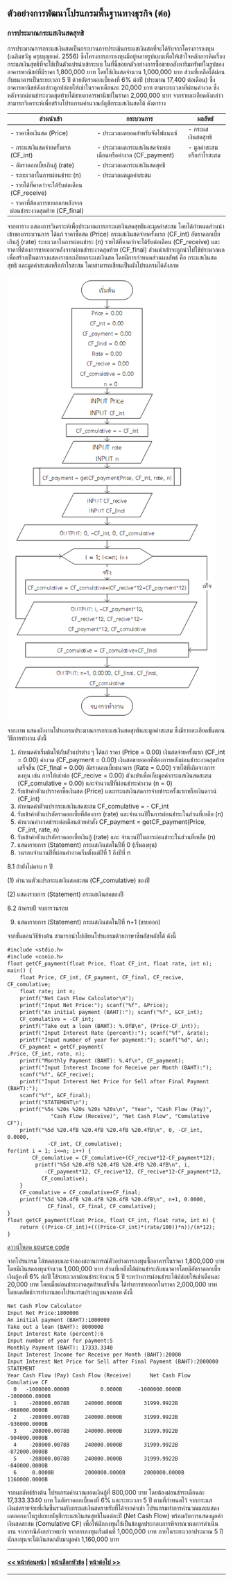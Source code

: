 ## ตัวอย่างการพัฒนาโปรแกรมพื้นฐานทางธุรกิจ (ต่อ)
### การประมาณกระแสเงินสดสุทธิ
การประมาณการกระแสเงินสดเป็นกระบวนการประเมินกระแสเงินสดที่จะได้รับจากโครงการลงทุน (เฉลิมขวัญ ครุธบุญยงค์. 2556) ซึ่งโครงการการลงทุนมีอยู่หลายรูปแบบเพื่อให้เข้าใจหลักการคิดเรื่องกระแสเงินสุทธิที่จะใช้เป็นตัวแปรนำเข้าระบบ ในที่นี้ขอยกตัวอย่างการซื้อขายอสังหาริมทรัพย์ในรูปของอาคารพาณิชย์ที่มีราคา 1,800,000 บาท โดยใช้เงินสดจำนวน 1,000,000 บาท ส่วนที่เหลือได้ผ่อนกับธนาคารเป็นระยะเวลา 5 ปี ด้วยอัตราดอกเบี้ยคงที่ 6% ต่อปี (ประมาณ 17,400 ต่อเดือน) ซึ่งอาคารพานิชย์ดังกล่าวถูกปล่อยให้เช่าในราคาเดือนละ 20,000 บาท ตามระยะเวลาที่ผ่อนค่างวด ซึ่งหลังจากผ่อนชำระงวดสุดท้ายได้ขายอาคารพานิชย์ในราคา 2,000,000 บาท จากรายละเอียดดังกล่าว สามารถวิเคราะห์เพื่อสร้างโปรแกรมคำนวณบัญชีกระแสเงินสดได้ ดังตาราง

| ส่วนนำเข้า | กระบวนการ | ผลลัพธ์ |
| --- | --- | --- |
| - ราคาซื้อเงินสด (Price) | - ประมวลผลยอดสำหรับจัดไฟแนนซ์ | - กระแสเงินสดสุทธิ |
| - กระแสเงินสดจ่ายครั้งแรก (CF_int) | - ประมวลผลกระแสเงินสดจ่ายต่อเดือนหรือค่างวด (CF_payment) | - มูลค่าสะสมหรือกำไรสะสม |
| - อัตราดอกเบี้ยเกินกู้ (rate) | - ประมวลผลกระแสเงินสดสุทธิ |  |
| - ระยะเวลาในการผ่อนชำระ (n) | - ประมวลผลมูลค่าสะสม |  |
| - รายได้ที่คาดว่าจะได้รับต่อเดือน (CF_receive) |  |  |
| - ราคาที่ต้องการขายออกหลังจากผ่อนชำระงวดสุดท้าย (CF_final) |  |  |

จากตาราง แสดงการวิเคราะห์เพื่อประมาณการกระแสเงินสดสุทธิและมูลค่าสะสม โดยได้กำหนดส่วนนำเข้าของกระบวนการ ได้แก่ ราคาซื้อสด (Price) กระแสเงินสดจ่ายครั้งแรก (CF_int) อัตราดอกเบี้ยเกินกู้ (rate) ระยะเวลาในการผ่อนชำระ (n) รายได้ที่คาดว่าจะได้รับต่อเดือน (CF_receive) และ ราคาที่ต้องการขายออกหลังจากผ่อนชำระงวดสุดท้าย (CF_final) ส่วนนำเข้าจะถูกนำไปใช้ประมวลผลเพื่อสร้างเป็นตารางแสดงรายละเอียดกระแสเงินสด โดยมีการกำหนดส่วนผลลัพธ์ คือ กระแสเงินสดสุทธิ และมูลค่าสะสมหรือกำไรสะสม โดยสามารถเขียนเป็นผังโปรแกรมได้ดังภาพ

<img src=img/0906.png>

จากภาพ แสดงผังงานโปรแกรมประมาณการกระแสเงินสดสุทธิและมูลค่าสะสม ซึ่งมีรายละเอียดขั้นตอนวิธีการทำงาน ดังนี้
1.  กำหนดค่าเริ่มต้นให้กับตัวแปรต่าง ๆ ได้แก่ ราคา (Price = 0.00) เงินสดจ่ายครั้งแรก (CF_int = 0.00) ค่างวด (CF_payment = 0.00) เงินสดขายออกที่ต้องการหลังผ่อนชำระงวดสุดท้ายเสร็จสิ้น (CF_final = 0.00) อัตราดอกเบี้ยธนาคาร (Rate = 0.00) รายได้ที่เกิดจากการลงทุน เช่น การให้เช่าต่อ (CF_recive = 0.00) ตัวแปรเพื่อเก็บมูลค่ากระแสเงินสดสะสม (CF_comulative = 0.00) และจำนวนปีที่ผ่อนชำระค่างวด (n = 0)
2.  รับเข้าค่าตัวแปรราคาซื้อเงินสด (Price) และกระแสเงินสดการจ่ายชำระครั้งแรกหรือเงินดาวน์ (CF_int) 
3.  กำหนดค่าตัวแปรกระแสเงินสดสะสม CF_comulative = - CF_int
4.  รับเข้าค่าตัวแปรอัตราดอกเบี้ยที่ต้องการ (rate) และจำนวนปีในการผ่อนชำระในส่วนที่เหลือ (n)
5.  คำนวณค่างวดชำระต่อเดือนด้วยคำสั่ง CF_payment = getCF_payment(Price, CF_int, rate, n)
6.  รับเข้าค่าตัวแปรอัตราดอกเบี้ยเงินกู้ (rate) และ จำนวนปีในการผ่อนชำระในส่วนที่เหลือ (n)
7.  แสดงรายการ (Statement) กระแสเงินสดในปีที่ 0 (เริ่มลงทุน)
8.  วนรอบจำนวนปีที่ผ่อนค่างวดเริ่มตั้งแต่ปีที่ 1 ถึงปีที่ n

  8.1 ถ้ายังไม่ครบ n ปี

(1) คำนวนตัวแปรกระแสเงินสดสะสม (CF_comulative) ของปี

(2) แสดงรายการ (Statement) กระแสเงินสดของปี

  8.2 ถ้าครบปี จบการวนรอบ

9.  แสดงรายการ (Statement) กระแสเงินสดในปีที่ n+1 (ขายออก)
  
จากขั้นตอนวิธีข้างต้น สามารถนำไปเขียนโปรแกรมด้วยภาษาซีพลัสพลัสได้ ดังนี้ 

```
#include <stdio.h>
#include <conio.h>
float getCF_payment(float Price, float CF_int, float rate, int n);
main() {
    float Price, CF_int, CF_payment, CF_final, CF_recive, CF_comulative;
    float rate; int n;
    printf("Net Cash Flow Calculator\n");
    printf("Input Net Price:"); scanf("%f", &Price);
    printf("An initial payment (BAHT):"); scanf("%f", &CF_int);
    CF_comulative = -CF_int;
    printf("Take out a loan (BAHT): %.0fB\n", (Price-CF_int));
    printf("Input Interest Rate (percent):"); scanf("%f", &rate);
    printf("Input number of year for payment:"); scanf("%d", &n);
    CF_payment = getCF_payment(
.Price, CF_int, rate, n);
    printf("Monthly Payment (BAHT): %.4f\n", CF_payment);
    printf("Input Interest Income for Receive per Month (BAHT):"); 
    scanf("%f", &CF_recive);
    printf("Input Interest Net Price for Sell after Final Payment (BAHT):");
    scanf("%f", &CF_final);
    printf("STATEMENT\n");
    printf("%5s %20s %20s %20s %20s\n", "Year", "Cash Flow (Pay)", 
              "Cash Flow (Receive)", "Net Cash Flow", "Comulative CF");
    printf("%5d %20.4fB %20.4fB %20.4fB %20.4fB\n", 0, -CF_int, 0.0000, 
             -CF_int, CF_comulative);
for(int i = 1; i<=n; i++) {
        CF_comulative = CF_comulative+(CF_recive*12-CF_payment*12);
         printf("%5d %20.4fB %20.4fB %20.4fB %20.4fB\n", i, 
            -CF_payment*12, CF_recive*12, CF_recive*12-CF_payment*12, 
           CF_comulative);
    }
    CF_comulative = CF_comulative+CF_final;
    printf("%5d %20.4fB %20.4fB %20.4fB %20.4fB\n", n+1, 0.0000, 
             CF_final, CF_final, CF_comulative);
}
float getCF_payment(float Price, float CF_int, float rate, int n) {
    return ((Price-CF_int)+(((Price-CF_int)*(rate/100))*n))/(n*12);
}
```
[ดาวน์โหลด source code](src/ch09_06.cpp)

จากโปรแกรม ได้ทดสอบและจำลองสถานการณ์ตัวอย่างการลงทุนซื้ออาคารในราคา 1,800,000 บาท โดยมีเงินสดลงทุนจำนวน 1,000,000 บาท ส่วนที่เหลือได้ผ่อนชำระกับธนาคารโดยมีอัตราดอกเบี้ยเงินกู้คงที่ 6% ต่อปี ใช้ระยะเวลาผ่อนชำระจำนวน 5 ปี ระหว่างการผ่อนชำระได้ปล่อยให้เช่าเดือนละ 20,000 บาท โดยเมื่อผ่อนชำระงวดสุดท้ายเสร็จสิ้น ได้ทำการขายออกในราคา 2,000,000 บาท โดยผลลัพธ์การทำงานของโปรแกรมปรากฏบนจอภาพ ดังนี้

```
Net Cash Flow Calculator
Input Net Price:1800000
An initial payment (BAHT):1000000
Take out a loan (BAHT): 800000B
Input Interest Rate (percent):6
Input number of year for payment:5
Monthly Payment (BAHT): 17333.3340
Input Interest Income for Receive per Month (BAHT):20000
Input Interest Net Price for Sell after Final Payment (BAHT):2000000
STATEMENT
Year Cash Flow (Pay) Cash Flow (Receive)      Net Cash Flow        Comulative CF
  0   -1000000.0000B          0.0000B     -1000000.0000B   -1000000.0000B
  1    -208000.0078B     240000.0000B       31999.9922B    -968000.0000B
  2    -208000.0078B     240000.0000B       31999.9922B    -936000.0000B
  3    -208000.0078B     240000.0000B       31999.9922B    -904000.0000B
  4    -208000.0078B     240000.0000B       31999.9922B    -872000.0000B
  5    -208000.0078B     240000.0000B       31999.9922B    -840000.0000B
  6     0.0000B          2000000.0000B      2000000.0000B   1160000.0000B
```

จากผลลัพธ์ข้างต้น โปรแกรมคำนวณยอดเงินกู้ที่ 800,000 บาท โดยต้องผ่อนชำระเดือนละ 17,333.3340 บาท ในอัตราดอกเบี้ยคงที่ 6% และระยะเวลา 5 ปี ตามที่กำหนดไว้ จากกระแสเงินสดรายจ่ายที่เกิดขึ้นรวมกับกระแสเงินสดรายรับที่ได้จากค่าเช่า โปรแกรมทำการคำนวณและแสดงผลออกมาในรูปแบบบัญชีกระแสเงินสดสุทธิในแต่ละปี (Net Cash Flow) พร้อมกับการแสดงมูลค่าเงินสดสะสม (Comulative CF) เพื่อให้นักลงทุนใช้เป็นข้อมูลประกอบการพิจารณาผลการดำเนินงาน จากกรณีดังกล่าวพบว่า จากการลงทุนเริ่มต้นที่ 1,000,000 บาท ภายในระยะเวลาประมาณ 5 ปี นักลงทุนจะได้เงินสดกลับมามูลค่า 1,160,000 บาท 

---
#### [<< หน้าก่อนหน้า](0903-5.md) | [หน้าเลือกหัวข้อ](README.md) | [หน้าต่อไป >>](0903-7.md)
---

